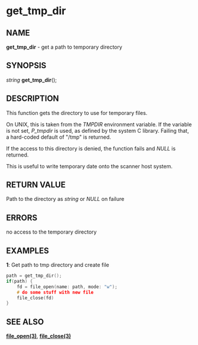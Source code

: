 # get_tmp_dir

## NAME

**get_tmp_dir** - get a path to temporary directory

## SYNOPSIS

*string* **get_tmp_dir**();

## DESCRIPTION

This function gets the directory to use for temporary files.

On UNIX, this is taken from the *TMPDIR* environment variable. If the variable is not set, *P_tmpdir* is used, as defined by the system C library. Failing that, a hard-coded default of "/tmp" is returned.

If the access to this directory is denied, the function fails and *NULL* is returned.

This is useful to write temporary date onto the scanner host system.

## RETURN VALUE

Path to the directory as *string* or *NULL* on failure

## ERRORS

no access to the temporary directory

## EXAMPLES

**1**: Get path to tmp directory and create file
```cpp
path = get_tmp_dir();
if(path) {
    fd = file_open(name: path, mode: "w");
    # do some stuff with new file
    file_close(fd)
}
```

## SEE ALSO

**[file_open(3)](file_open.md)**, **[file_close(3)](file_close.md)**